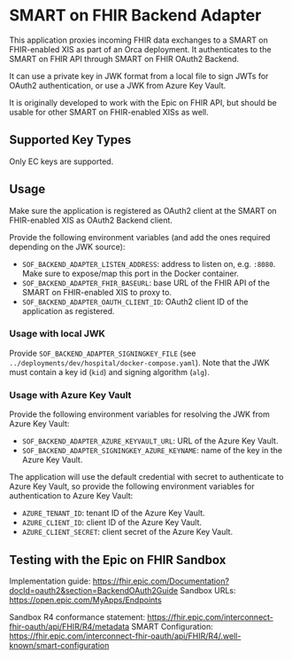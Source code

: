 # SMART on FHIR Backend Adapter
This application proxies incoming FHIR data exchanges to a SMART on FHIR-enabled XIS as part of an Orca deployment.
It authenticates to the SMART on FHIR API through SMART on FHIR OAuth2 Backend.

It can use a private key in JWK format from a local file to sign JWTs for OAuth2 authentication,
or use a JWK from Azure Key Vault.

It is originally developed to work with the Epic on FHIR API, but should be usable for other SMART on FHIR-enabled XISs as well.

## Supported Key Types
Only EC keys are supported.

## Usage
Make sure the application is registered as OAuth2 client at the SMART on FHIR-enabled XIS as OAuth2 Backend client.

Provide the following environment variables (and add the ones required depending on the JWK source):
- `SOF_BACKEND_ADAPTER_LISTEN_ADDRESS`: address to listen on, e.g. `:8080`. Make sure to expose/map this port in the Docker container.
- `SOF_BACKEND_ADAPTER_FHIR_BASEURL`: base URL of the FHIR API of the SMART on FHIR-enabled XIS to proxy to.
- `SOF_BACKEND_ADAPTER_OAUTH_CLIENT_ID`: OAuth2 client ID of the application as registered.

### Usage with local JWK
Provide `SOF_BACKEND_ADAPTER_SIGNINGKEY_FILE` (see `../deployments/dev/hospital/docker-compose.yaml`).
Note that the JWK must contain a key id (`kid`) and signing algorithm (`alg`).

### Usage with Azure Key Vault
Provide the following environment variables for resolving the JWK from Azure Key Vault:
- `SOF_BACKEND_ADAPTER_AZURE_KEYVAULT_URL`: URL of the Azure Key Vault.
- `SOF_BACKEND_ADAPTER_SIGNINGKEY_AZURE_KEYNAME`: name of the key in the Azure Key Vault.

The application will use the default credential with secret to authenticate to Azure Key Vault,
so provide the following environment variables for authentication to Azure Key Vault:
- `AZURE_TENANT_ID`: tenant ID of the Azure Key Vault.
- `AZURE_CLIENT_ID`: client ID of the Azure Key Vault.
- `AZURE_CLIENT_SECRET`: client secret of the Azure Key Vault.

## Testing with the Epic on FHIR Sandbox
Implementation guide: https://fhir.epic.com/Documentation?docId=oauth2&section=BackendOAuth2Guide
Sandbox URLs: https://open.epic.com/MyApps/Endpoints

Sandbox R4 conformance statement: https://fhir.epic.com/interconnect-fhir-oauth/api/FHIR/R4/metadata
SMART Configuration: https://fhir.epic.com/interconnect-fhir-oauth/api/FHIR/R4/.well-known/smart-configuration